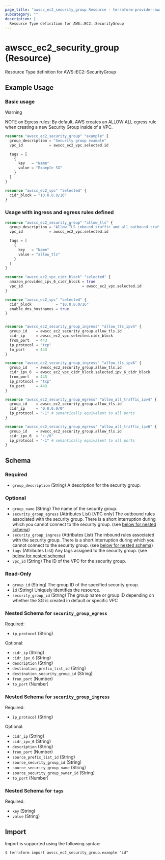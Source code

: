 ```yaml
---
page_title: "awscc_ec2_security_group Resource - terraform-provider-awscc"
subcategory: ""
description: |-
  Resource Type definition for AWS::EC2::SecurityGroup
---
```


# awscc_ec2_security_group (Resource)

Resource Type definition for AWS::EC2::SecurityGroup

## Example Usage

### Basic usage

> [!WARNING]
> NOTE on Egress rules:
> By default, AWS creates an ALLOW ALL egress rule when creating a new Security Group inside of a VPC.

```terraform
resource "awscc_ec2_security_group" "example" {
  group_description = "Security group example"
  vpc_id            = awscc_ec2_vpc.selected.id

  tags = [
    {
      key   = "Name"
      value = "Example SG"
    }
  ]
}

resource "awscc_ec2_vpc" "selected" {
  cidr_block = "10.0.0.0/16"
}
```

### Usage with ingress and egress rules defined

```terraform
resource "awscc_ec2_security_group" "allow_tls" {
  group_description = "Allow TLS inbound traffic and all outbound traffic"
  vpc_id            = awscc_ec2_vpc.selected.id

  tags = [
    {
      key   = "Name"
      value = "allow_tls"
    }
  ]
}

resource "awscc_ec2_vpc_cidr_block" "selected" {
  amazon_provided_ipv_6_cidr_block = true
  vpc_id                           = awscc_ec2_vpc.selected.id
}

resource "awscc_ec2_vpc" "selected" {
  cidr_block           = "10.0.0.0/16"
  enable_dns_hostnames = true
}


resource "awscc_ec2_security_group_ingress" "allow_tls_ipv4" {
  group_id    = awscc_ec2_security_group.allow_tls.id
  cidr_ip     = awscc_ec2_vpc.selected.cidr_block
  from_port   = 443
  ip_protocol = "tcp"
  to_port     = 443
}

resource "awscc_ec2_security_group_ingress" "allow_tls_ipv6" {
  group_id    = awscc_ec2_security_group.allow_tls.id
  cidr_ipv_6  = awscc_ec2_vpc_cidr_block.selected.ipv_6_cidr_block
  from_port   = 443
  ip_protocol = "tcp"
  to_port     = 443
}

resource "awscc_ec2_security_group_egress" "allow_all_traffic_ipv4" {
  group_id    = awscc_ec2_security_group.allow_tls.id
  cidr_ip     = "0.0.0.0/0"
  ip_protocol = "-1" # semantically equivalent to all ports
}

resource "awscc_ec2_security_group_egress" "allow_all_traffic_ipv6" {
  group_id    = awscc_ec2_security_group.allow_tls.id
  cidr_ipv_6  = "::/0"
  ip_protocol = "-1" # semantically equivalent to all ports
}
```


<!-- schema generated by tfplugindocs -->
## Schema

### Required

- `group_description` (String) A description for the security group.

### Optional

- `group_name` (String) The name of the security group.
- `security_group_egress` (Attributes List) [VPC only] The outbound rules associated with the security group. There is a short interruption during which you cannot connect to the security group. (see [below for nested schema](#nestedatt--security_group_egress))
- `security_group_ingress` (Attributes List) The inbound rules associated with the security group. There is a short interruption during which you cannot connect to the security group. (see [below for nested schema](#nestedatt--security_group_ingress))
- `tags` (Attributes List) Any tags assigned to the security group. (see [below for nested schema](#nestedatt--tags))
- `vpc_id` (String) The ID of the VPC for the security group.

### Read-Only

- `group_id` (String) The group ID of the specified security group.
- `id` (String) Uniquely identifies the resource.
- `security_group_id` (String) The group name or group ID depending on whether the SG is created in default or specific VPC

<a id="nestedatt--security_group_egress"></a>
### Nested Schema for `security_group_egress`

Required:

- `ip_protocol` (String)

Optional:

- `cidr_ip` (String)
- `cidr_ipv_6` (String)
- `description` (String)
- `destination_prefix_list_id` (String)
- `destination_security_group_id` (String)
- `from_port` (Number)
- `to_port` (Number)


<a id="nestedatt--security_group_ingress"></a>
### Nested Schema for `security_group_ingress`

Required:

- `ip_protocol` (String)

Optional:

- `cidr_ip` (String)
- `cidr_ipv_6` (String)
- `description` (String)
- `from_port` (Number)
- `source_prefix_list_id` (String)
- `source_security_group_id` (String)
- `source_security_group_name` (String)
- `source_security_group_owner_id` (String)
- `to_port` (Number)


<a id="nestedatt--tags"></a>
### Nested Schema for `tags`

Required:

- `key` (String)
- `value` (String)

## Import

Import is supported using the following syntax:

```shell
$ terraform import awscc_ec2_security_group.example "id"
```
